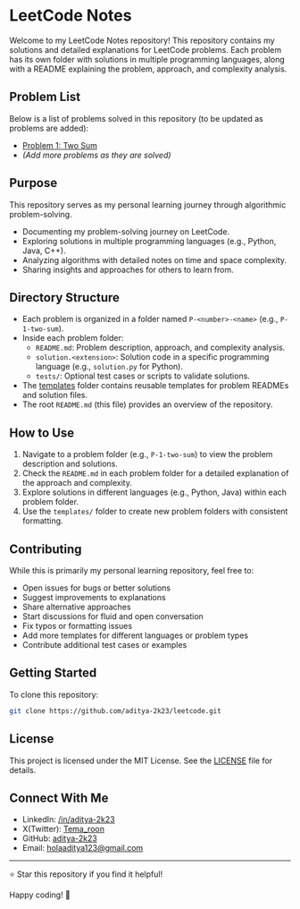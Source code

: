 # LeetCode Notes

Welcome to my LeetCode Notes repository! This repository contains my solutions and detailed explanations for LeetCode problems. Each problem has its own folder with solutions in multiple programming languages, along with a README explaining the problem, approach, and complexity analysis.

## Problem List

Below is a list of problems solved in this repository (to be updated as problems are added):

- [Problem 1: Two Sum](P-1-two-sum)
- _(Add more problems as they are solved)_

## Purpose

This repository serves as my personal learning journey through algorithmic problem-solving.

- Documenting my problem-solving journey on LeetCode.
- Exploring solutions in multiple programming languages (e.g., Python, Java, C++).
- Analyzing algorithms with detailed notes on time and space complexity.
- Sharing insights and approaches for others to learn from.

## Directory Structure

- Each problem is organized in a folder named `P-<number>-<name>` (e.g., `P-1-two-sum`).
- Inside each problem folder:
  - `README.md`: Problem description, approach, and complexity analysis.
  - `solution.<extension>`: Solution code in a specific programming language (e.g., `solution.py` for Python).
  - `tests/`: Optional test cases or scripts to validate solutions.
- The [templates](templates) folder contains reusable templates for problem READMEs and solution files.
- The root `README.md` (this file) provides an overview of the repository.

## How to Use

1. Navigate to a problem folder (e.g., `P-1-two-sum`) to view the problem description and solutions.
2. Check the `README.md` in each problem folder for a detailed explanation of the approach and complexity.
3. Explore solutions in different languages (e.g., Python, Java) within each problem folder.
4. Use the `templates/` folder to create new problem folders with consistent formatting.

## Contributing

While this is primarily my personal learning repository, feel free to:

- Open issues for bugs or better solutions
- Suggest improvements to explanations
- Share alternative approaches
- Start discussions for fluid and open conversation
- Fix typos or formatting issues
- Add more templates for different languages or problem types
- Contribute additional test cases or examples

## Getting Started

To clone this repository:

```bash
git clone https://github.com/aditya-2k23/leetcode.git
```

## License

This project is licensed under the MIT License. See the [LICENSE](LICENSE) file for details.

## Connect With Me

- LinkedIn: [/in/aditya-2k23](https://www.linkedin.com/in/aditya-2k23)
- X(Twitter): [Tema_roon](https://www.x.com/Tema_roon)
- GitHub: [aditya-2k23](https://www.github.com/aditya-2k23)
- Email: [holaaditya123@gmail.com](mailto:holaaditya123@gmail.com)

---

⭐ Star this repository if you find it helpful!

Happy coding! 🚀
